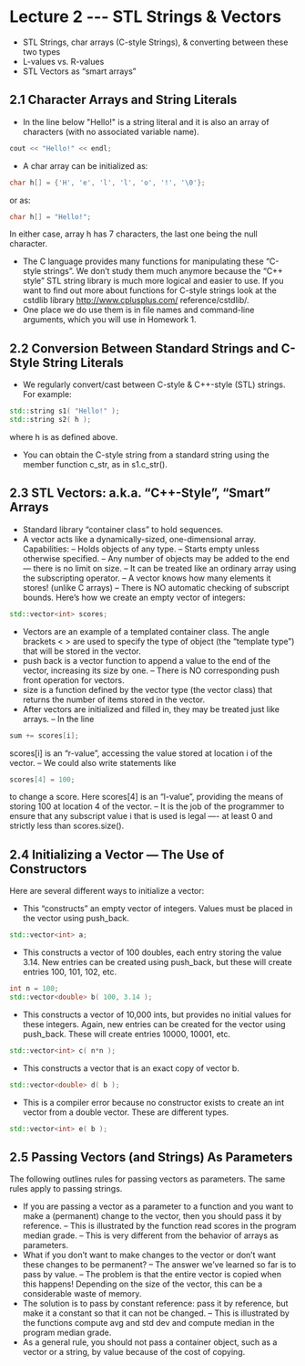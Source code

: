 # Lecture 2 --- STL Strings & Vectors

- STL Strings, char arrays (C-style Strings), & converting between these two types
- L-values vs. R-values
- STL Vectors as “smart arrays”

## 2.1 Character Arrays and String Literals	

- In the line below "Hello!" is a string literal and it is also an array of characters (with no associated variable
name).
```cpp
cout << "Hello!" << endl;
```
- A char array can be initialized as:
```c
char h[] = {'H', 'e', 'l', 'l', 'o', '!', '\0'};
```
or as: 
```c
char h[] = "Hello!";
```
In either case, array h has 7 characters, the last one being the null character.
- The C language provides many functions for manipulating these “C-style strings”. We don’t study them much
anymore because the “C++ style” STL string library is much more logical and easier to use. If you want
to find out more about functions for C-style strings look at the cstdlib library http://www.cplusplus.com/
reference/cstdlib/.
- One place we do use them is in file names and command-line arguments, which you will use in Homework 1.

## 2.2 Conversion Between Standard Strings and C-Style String Literals

- We regularly convert/cast between C-style & C++-style (STL) strings. For example:

```cpp
std::string s1( "Hello!" );
std::string s2( h );
```

where h is as defined above.
- You can obtain the C-style string from a standard string using the member function c_str, as in s1.c_str().

## 2.3	STL Vectors: a.k.a. “C++-Style”, “Smart” Arrays

- Standard library “container class” to hold sequences.
- A vector acts like a dynamically-sized, one-dimensional array.
 Capabilities:
– Holds objects of any type.
– Starts empty unless otherwise specified.
– Any number of objects may be added to the end — there is no limit on size.
– It can be treated like an ordinary array using the subscripting operator.
– A vector knows how many elements it stores! (unlike C arrays)
– There is NO automatic checking of subscript bounds.
 Here’s how we create an empty vector of integers:
```cpp
std::vector<int> scores;
```
- Vectors are an example of a templated container class. The angle brackets < > are used to specify the type of object (the “template type”) that will be stored in the vector.
- push back is a vector function to append a value to the end of the vector, increasing its size by one. <!--This is an O(1) operation (on average).-->
– There is NO corresponding push front operation for vectors.
- size is a function defined by the vector type (the vector class) that returns the number of items stored in the vector.
- After vectors are initialized and filled in, they may be treated just like arrays.
– In the line
```cpp
sum += scores[i];
```
scores[i] is an “r-value”, accessing the value stored at location i of the vector.
– We could also write statements like
```cpp
scores[4] = 100;
```
to change a score. Here scores[4] is an “l-value”, providing the means of storing 100 at location 4 of the vector.
– It is the job of the programmer to ensure that any subscript value i that is used is legal —- at least 0 and strictly less than scores.size().

## 2.4 Initializing a Vector — The Use of Constructors
Here are several different ways to initialize a vector:
- This “constructs” an empty vector of integers. Values must be placed in the vector using push_back.
```cpp
std::vector<int> a;
```
- This constructs a vector of 100 doubles, each entry storing the value 3.14. New entries can be created using
push_back, but these will create entries 100, 101, 102, etc.
```cpp
int n = 100;
std::vector<double> b( 100, 3.14 );
```
- This constructs a vector of 10,000 ints, but provides no initial values for these integers. Again, new entries can
be created for the vector using push_back. These will create entries 10000, 10001, etc.
```cpp
std::vector<int> c( n*n );
```
- This constructs a vector that is an exact copy of vector b.
```cpp
std::vector<double> d( b );
```
- This is a compiler error because no constructor exists to create an int vector from a double vector. These are
different types.
```cpp
std::vector<int> e( b );
```

## 2.5	Passing Vectors (and Strings) As Parameters

The following outlines rules for passing vectors as parameters. The same rules apply to passing strings.
- If you are passing a vector as a parameter to a function and you want to make a (permanent) change to the
vector, then you should pass it by reference.
  – This is illustrated by the function read scores in the program median grade.
  – This is very different from the behavior of arrays as parameters.
- What if you don’t want to make changes to the vector or don’t want these changes to be permanent?
  – The answer we’ve learned so far is to pass by value.
  – The problem is that the entire vector is copied when this happens! Depending on the size of the vector,
this can be a considerable waste of memory.
- The solution is to pass by constant reference: pass it by reference, but make it a constant so that it can not
be changed.
  – This is illustrated by the functions compute avg and std dev and compute median in the program
median grade.
- As a general rule, you should not pass a container object, such as a vector or a string, by value because of the
cost of copying.
